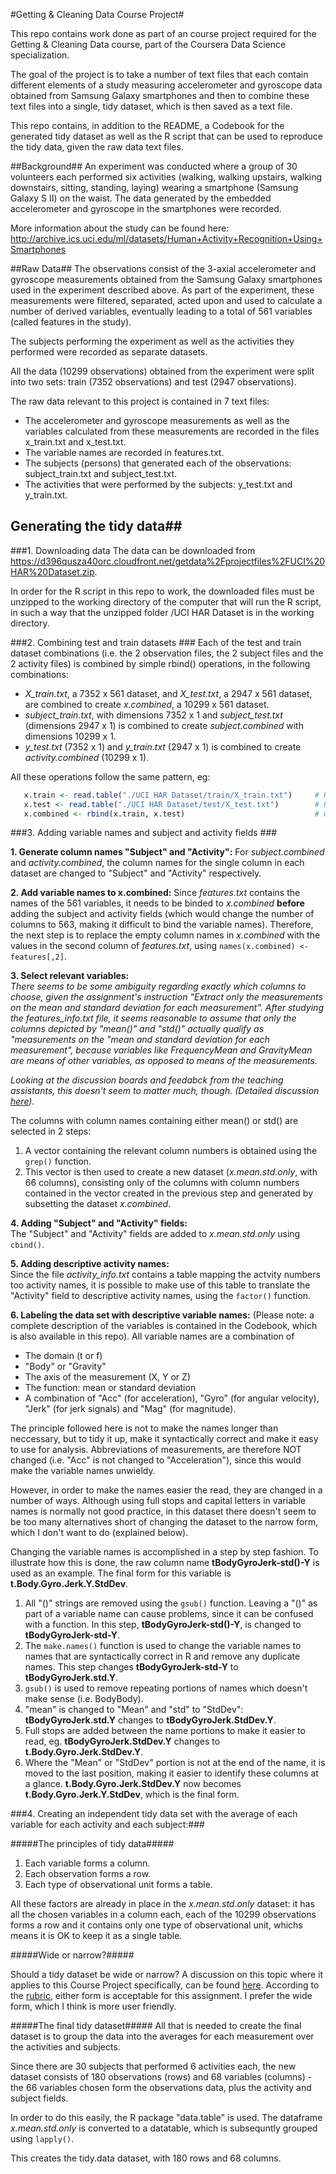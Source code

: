 #Getting & Cleaning Data Course Project#

This repo contains work done as part of an course project required for the Getting & Cleaning Data course, part of the Coursera Data Science specialization.

The goal of the project is to take a number of text files that each contain different elements of a study measuring accelerometer and gyroscope data obtained from Samsung Galaxy smartphones and then to combine these text files into a single, tidy dataset, which is then saved as a text file.

This repo contains, in addition to the README, a Codebook for the generated tidy dataset as well as the R script that can be used to reproduce the tidy data, given the raw data text files.

##Background##
An experiment was conducted where a group of 30 volunteers each performed six activities (walking, walking upstairs, walking downstairs, sitting, standing, laying) wearing a smartphone (Samsung Galaxy S II) on the waist. The data generated by the embedded accelerometer and gyroscope in the smartphones were recorded.

More information about the study can be found here: http://archive.ics.uci.edu/ml/datasets/Human+Activity+Recognition+Using+Smartphones

##Raw Data##
The observations consist of the 3-axial accelerometer and gyroscope measurements obtained from the Samsung Galaxy smartphones used in the experiment described above. As part of the experiment, these measurements were filtered, separated, acted upon and used to calculate a number of derived variables, eventually leading to a total of 561 variables (called features in the study). 

The subjects performing the experiment as well as the activities they performed were recorded as separate datasets.

All the data (10299 observations) obtained from the experiment were split into two sets: train (7352 observations) and test (2947 observations).

The raw data relevant to this project is contained in 7 text files:
* The accelerometer and gyroscope measurements as well as the variables calculated from these measurements are recorded in the files x\_train.txt and x\_test.txt.
* The variable names are recorded in features.txt.
* The subjects (persons) that generated each of the observations: subject\_train.txt and subject\_test.txt.
* The activities that were performed by the subjects: y\_test.txt and y\_train.txt.

## Generating the tidy data##

###1. Downloading data
The data can be downloaded from https://d396qusza40orc.cloudfront.net/getdata%2Fprojectfiles%2FUCI%20HAR%20Dataset.zip.

In order for the R script in this repo to work, the downloaded files must be unzipped to the working directory of the computer that will run the R script, in such a way that the unzipped folder /UCI HAR Dataset is in the working directory.

###2. Combining test and train datasets ###
Each of the test and train dataset combinations (i.e. the 2 observation files, the 2 subject files and the 2 activity files) is combined by simple rbind() operations, in the following combinations:

* *X\_train.txt*, a 7352 x 561 dataset, and *X\_test.txt*, a 2947 x 561 dataset, are combined to create *x.combined*, a 10299 x 561 dataset.
* *subject\_train.txt*, with dimensions 7352 x 1 and *subject\_test.txt* (dimensions 2947 x 1) is combined to create *subject.combined* with dimensions 10299 x 1.
* *y\_test.txt* (7352 x 1) and *y\_train.txt* (2947 x 1) is combined to create *activity.combined* (10299 x 1).

All these operations follow the same pattern, eg:
```R
   x.train <- read.table("./UCI HAR Dataset/train/X_train.txt")     # Read X_train.txt file into x.train 
   x.test <- read.table("./UCI HAR Dataset/test/X_test.txt")        # Read X_test.txt file into x.test 
   x.combined <- rbind(x.train, x.test)                             # Combine x.train and x.test into x.combined
```
###3. Adding variable names and subject and activity fields ###

**1. Generate column names "Subject" and "Activity":**
   For *subject.combined* and *activity.combined*, the column names for the single column in each dataset are changed to       "Subject" and "Activity" respectively.

**2. Add variable names to x.combined:** 
   Since *features.txt* contains the names of the 561 variables, it needs to be binded to *x.combined* **before** adding        the subject and activity fields (which would change the number of columns to 563, making it difficult to bind the            variable names). Therefore, the next step is to replace the empty column names in *x.combined* with the values in the        second column of *features.txt*, using `names(x.combined) <- features[,2]`.
   
**3. Select relevant variables:**  
*There seems to be some ambiguity regarding exactly which columns to choose, given the assignment's instruction "Extract     only the measurements on the mean and standard deviation for each measurement". After studying the features\_info.txt        file, it seems reasonable to assume that only the columns depicted by "mean()" and "std()" actually qualify as               "measurements on the "mean and standard deviation for each measurement", because variables like FrequencyMean and            GravityMean are means of other variables, as opposed to means of the measurements.*

*Looking at the discussion boards and feedabck from the teaching assistants, this doesn't seem to matter much, though.       (Detailed discussion [here](https://class.coursera.org/getdata-009/forum/thread?thread_id=58)).*
   
The columns with column names containing either mean() or std() are selected in 2 steps:
   
1. A vector containing the relevant column numbers is obtained using the `grep()` function.
2. This vector is then used to create a new dataset (*x.mean.std.only*, with 66 columns), consisting only of the columns        with column numbers contained in the vector created in the previous step and generated by subsetting the dataset             *x.combined*. 
   
**4. Adding "Subject" and "Activity" fields:**  
The "Subject" and "Activity" fields are added to *x.mean.std.only* using `cbind()`.

**5. Adding descriptive activity names:**  
Since the file *activity_info.txt* contains a table mapping the actvity numbers too activity names, it is possible to make use of this table to translate the "Activity" field to descriptive activity names, using the `factor()` function.

**6. Labeling the data set with descriptive variable names:** 
(Please note: a complete description of the variables is contained in the Codebook, which is also available in this repo).
All variable names are a combination of
* The domain (t or f)
* "Body" or "Gravity"
* The axis of the measurement (X, Y or Z)
* The function: mean or standard deviation
* A combination of "Acc" (for acceleration), "Gyro" (for angular velocity), "Jerk" (for jerk signals) and "Mag" (for magnitude).

The principle followed here is not to make the names longer than neccessary, but to tidy it up, make it syntactically correct and make it easy to use for analysis. Abbreviations of measurements, are therefore NOT changed (i.e. "Acc" is not changed to "Acceleration"), since this would make the variable names unwieldy. 

However, in order to make the names easier the read, they are changed in a number of ways. Although using full stops and capital letters in variable names is normally not good practice, in this dataset there doesn't seem to be too many alternatives short of changing the dataset to the narrow form, which I don't want to do (explained below).

Changing the variable names is accomplished in a step by step fashion. To illustrate how this is done, the raw column name **tBodyGyroJerk-std()-Y** is used as an example. The final form for this variable is **t.Body.Gyro.Jerk.Y.StdDev**.

1. All "()" strings are removed using the `gsub()` function. Leaving a "()" as part of a variable name can cause problems, since it can be confused with a function. In this step, **tBodyGyroJerk-std()-Y**, is changed to **tBodyGyroJerk-std-Y**.
2. The `make.names()` function is used to change the variable names to names that are syntactically correct in R and remove any duplicate names. This step changes **tBodyGyroJerk-std-Y** to **tBodyGyroJerk.std.Y**.
3. `gsub()` is used to remove repeating portions of names which doesn't make sense (i.e. BodyBody).
4. "mean" is changed to "Mean" and "std" to "StdDev": **tBodyGyroJerk.std.Y** changes to **tBodyGyroJerk.StdDev.Y**.
5. Full stops are added between the name portions to make it easier to read, eg. **tBodyGyroJerk.StdDev.Y** changes to **t.Body.Gyro.Jerk.StdDev.Y**.
6. Where the "Mean" or "StdDev" portion is not at the end of the name, it is moved to the last position, making it easier to identify these columns at a glance. **t.Body.Gyro.Jerk.StdDev.Y** now becomes **t.Body.Gyro.Jerk.Y.StdDev**, which is the final form.

###4. Creating an independent tidy data set with the average of each variable for each activity and each subject:###

#####The principles of tidy data#####

1. Each variable forms a column.
2. Each observation forms a row.
3. Each type of observational unit forms a table.

All these factors are already in place in the *x.mean.std.only* dataset: it has all the chosen variables in a column each, each of the 10299 observations forms a row and it contains only one type of observational unit, whichs means it is OK to keep it as a single table.

#####Wide or narrow?#####

Should a tidy dataset be wide or narrow? A discussion on this topic where it applies to this Course Project specifically, can be found [here](https://class.coursera.org/getdata-009/forum/thread?thread_id=192). According to the [rubric](https://class.coursera.org/getdata-009/human_grading/view/courses/972587/assessments/3/submissions), either form is acceptable for this assignment. I prefer the wide form, which I think is more user friendly.

#####The final tidy dataset#####
All that is needed to create the final dataset is to group the data into the averages for each measurement over the activities and subjects.

Since there are 30 subjects that performed 6 activities each, the new dataset consists of 180 observations (rows) and 68 variables (columns) - the 66 variables chosen form the observations data, plus the activity and subject fields.

In order to do this easily, the R package "data.table" is used. The dataframe *x.mean.std.only* is converted to a datatable, which is subsequntly grouped using `lapply()`. 

This creates the tidy.data dataset, with 180 rows and 68 columns.
